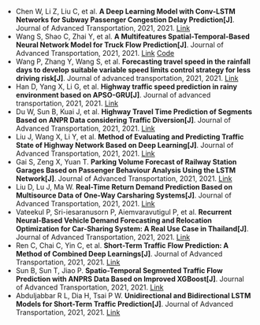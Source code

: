 * Chen W, Li Z, Liu C, et al. <b>A Deep Learning Model with Conv-LSTM Networks for Subway Passenger Congestion Delay Prediction[J]</b>. Journal of Advanced Transportation, 2021, 2021. [Link](https://www.hindawi.com/journals/jat/2021/6645214/)
* Wang S, Shao C, Zhai Y, et al. <b>A Multifeatures Spatial-Temporal-Based Neural Network Model for Truck Flow Prediction[J]</b>. Journal of Advanced Transportation, 2021, 2021. [Link](https://www.hindawi.com/journals/jat/2021/6624452/) [Code](https://github.com/uubest/-LSTM-and-GRU)
* Wang P, Zhang Y, Wang S, et al. <b>Forecasting travel speed in the rainfall days to develop suitable variable speed limits control strategy for less driving risk[J]</b>. Journal of advanced transportation, 2021, 2021. [Link](https://www.hindawi.com/journals/jat/2021/6639559/)
* Han D, Yang X, Li G, et al. <b>Highway traffic speed prediction in rainy environment based on APSO-GRU[J]</b>. Journal of advanced transportation, 2021, 2021. [Link](https://www.hindawi.com/journals/jat/2021/4060740/)
* Du W, Sun B, Kuai J, et al. <b>Highway Travel Time Prediction of Segments Based on ANPR Data considering Traffic Diversion[J]</b>. Journal of Advanced Transportation, 2021, 2021. [Link](https://www.hindawi.com/journals/jat/2021/9512501/)
* Liu J, Wang X, Li Y, et al. <b>Method of Evaluating and Predicting Traffic State of Highway Network Based on Deep Learning[J]</b>. Journal of Advanced Transportation, 2021, 2021. [Link](https://www.hindawi.com/journals/jat/2021/8878494/)
* Gai S, Zeng X, Yuan T. <b>Parking Volume Forecast of Railway Station Garages Based on Passenger Behaviour Analysis Using the LSTM Network[J]</b>. Journal of Advanced Transportation, 2021, 2021. [Link](https://www.hindawi.com/journals/jat/2021/6688609/)
* Liu D, Lu J, Ma W. <b>Real-Time Return Demand Prediction Based on Multisource Data of One-Way Carsharing Systems[J]</b>. Journal of Advanced Transportation, 2021, 2021. [Link](https://www.hindawi.com/journals/jat/2021/6654909/)
* Vateekul P, Sri-iesaranusorn P, Aiemvaravutigul P, et al. <b>Recurrent Neural-Based Vehicle Demand Forecasting and Relocation Optimization for Car-Sharing System: A Real Use Case in Thailand[J]</b>. Journal of Advanced Transportation, 2021, 2021. [Link](https://www.hindawi.com/journals/jat/2021/8885671/)
* Ren C, Chai C, Yin C, et al. <b>Short-Term Traffic Flow Prediction: A Method of Combined Deep Learnings[J]</b>. Journal of Advanced Transportation, 2021, 2021. [Link](https://www.hindawi.com/journals/jat/2021/9928073/)
* Sun B, Sun T, Jiao P. <b>Spatio-Temporal Segmented Traffic Flow Prediction with ANPRS Data Based on Improved XGBoost[J]</b>. Journal of Advanced Transportation, 2021, 2021. [Link](https://www.hindawi.com/journals/jat/2021/5559562/)
* Abduljabbar R L, Dia H, Tsai P W. <b>Unidirectional and Bidirectional LSTM Models for Short-Term Traffic Prediction[J]</b>. Journal of Advanced Transportation, 2021, 2021. [Link](https://www.hindawi.com/journals/jat/2021/5589075/)